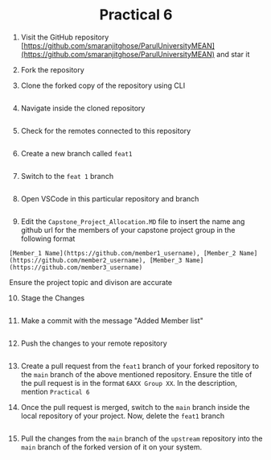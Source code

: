<h1 align = "center">Practical 6</h1>


1. Visit the GitHub repository [https://github.com/smaranjitghose/ParulUniversityMEAN](https://github.com/smaranjitghose/ParulUniversityMEAN) and star it

<Attach relevant screenshot here>


2. Fork the repository

<Attach relevant screenshot here>


3. Clone the forked copy of the repository using CLI

```

```

4. Navigate inside the cloned repository

```

```


5. Check for the remotes connected to this repository

```

```

6. Create a new branch called `feat1`

```

```

7. Switch to the ```feat 1``` branch

```

```

8. Open VSCode in this particular repository and branch

```

```

9. Edit the `Capstone_Project_Allocation.MD` file to insert the name ang github url for the members of your capstone project group in the following format  

```
[Member_1 Name](https://github.com/member1_username), [Member_2 Name](https://github.com/member2_username), [Member_3 Name](https://github.com/member3_username)
```
Ensure the project topic and divison are accurate

10. Stage the Changes

```

```

11. Make a commit with the message "Added Member list"

```

```

12. Push the changes to your remote repository

```

```

13. Create a pull request from the `feat1` branch of your forked repository to the `main` branch of the above mentioned repository. Ensure the title of the pull request is in the format `6AXX Group XX`. In the description, mention `Practical 6`

<Attach relevant screenshot here>


14. Once the pull request is merged, switch to the `main` branch inside the local repository of your project. Now, delete the `feat1` branch

```

```

15.  Pull the changes from the `main` branch of the `upstream` repository into the `main` branch of the forked version of it on your system.

```

```

































